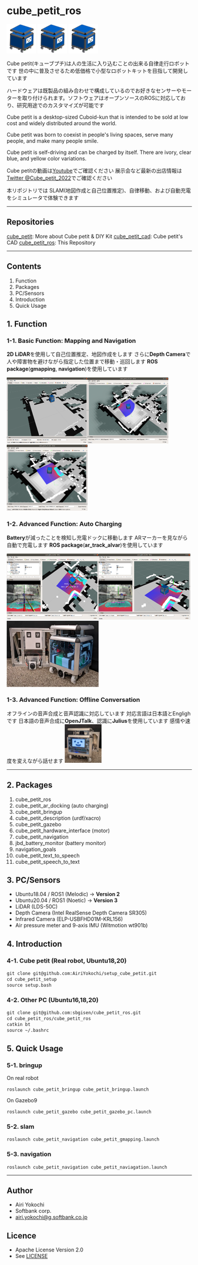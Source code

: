# cube_petit_ros

<img src="./pictures/Cube_petit_CAD.png" width="80">
<img src="./pictures/Cube_petit_CAD.png" width="80">
<img src="./pictures/Cube_petit_CAD.png" width="80">

Cube petit(キューブプチ)は人の生活に入り込むことの出来る自律走行ロボットです
世の中に普及させるため低価格で小型なロボットキットを目指して開発しています

ハードウェアは既製品の組み合わせで構成しているのでお好きなセンサーやモーターを取り付けられます。ソフトウェアはオープンソースのROSに対応しており、研究用途でのカスタマイズが可能です

Cube petit is a desktop-sized Cuboid-kun that is intended to be sold
at low cost and widely distributed around the world.

Cube petit was born to coexist in people's living spaces,
serve many people, and make many people smile.

Cube petit is self-driving and can be charged by itself.
There are ivory, clear blue, and yellow color variations.

Cube petitの動画は[Youtube](https://youtube.com/playlist?list=PL509ZQjTHPYecUfyNaroISz6ZV1QCh2k4)でご確認ください
展示会など最新の出店情報は[Twitter @Cube_petit_2022](https://twitter.com/Cube_petit_2022)でご確認ください

本リポジトリでは
SLAM(地図作成と自己位置推定)、自律移動、および自動充電をシミュレータで体験できます

---

## Repositories

[cube_petit](https://github.com/sbgisen/cube_petit): More about Cube petit & DIY Kit
[cube_petit_cad](https://github.com/sbgisen/cube_petit_cad): Cube petit's CAD
[cube_petit_ros](https://github.com/sbgisen/cube_petit_ros): This Repository


---

## Contents

1. Function
1. Packages
1. PC/Sensors
1. Introduction
1. Quick Usage


## 1. Function
### 1-1. Basic Function: Mapping and Navigation
**2D LiDAR**を使用して自己位置推定、地図作成をします
さらに**Depth Camera**で人や障害物を避けながら指定した位置まで移動・巡回します
**ROS package**(**gmapping**, **navigation**)を使用しています

<img src="./pictures/gmapping.png" width="220" height="180"><img src="./pictures/navigation.png" width="220" height="180"><img src="./pictures/navigation2.png" width="220" height="180">

### 1-2. Advanced Function: Auto Charging
**Battery**が減ったことを検知し充電ドックに移動します
ARマーカーを見ながら自動で充電します
**ROS package**(**ar_track_alvar**)を使用しています

<img src="./pictures/ar_docking.png" width="250" height="180"><img src="./pictures/ar_tracking.png" width="250" height="180">
<img src="./pictures/Cube_petit_behind_with_ChargeDoc.png" width="250" height="180">

### 1-3. Advanced Function: Offline Conversation

オフラインの音声合成と音声認識に対応しています
対応言語は日本語とEnglighです
日本語の音声合成に**OpenJTalk**、認識に**Julius**を使用しています
感情や速度を変えながら話せます
<img src="./pictures/Cube_petit_front.png" width="100">

---

## 2. Packages

1. cube_petit_ros
2. cube_petit_ar_docking (auto charging)
3. cube_petit_bringup
4. cube_petit_description (urdf/xacro)
5. cube_petit_gazebo
6. cube_petit_hardware_interface (motor)
7. cube_petit_navigation
8. jbd_battery_monitor (battery monitor)
9. navigation_goals
10. cube_petit_text_to_speech
11. cube_petit_speech_to_text

## 3. PC/Sensors

- Ubuntu18.04 / ROS1 (Melodic) -> **Version 2**
- Ubuntu20.04 / ROS1 (Noetic) -> **Version 3**
- LiDAR (LDS-50C)
- Depth Camera (Intel RealSense Depth Camera SR305)
- Infrared Camera (ELP-USBFHD01M-KRL156)
- Air pressure meter and 9-axis IMU (Witmotion wt901b)

## 4. Introduction
### 4-1. Cube petit (Real robot, Ubuntu18,20)
```
git clone git@github.com:AiriYokochi/setup_cube_petit.git
cd cube_petit_setup
source setup.bash
```

### 4-2. Other PC (Ubuntu16,18,20)

```
git clone git@github.com:sbgisen/cube_petit_ros.git
cd cube_petit_ros/cube_petit_ros
catkin bt
source ~/.bashrc
```
## 5. Quick Usage

### 5-1. bringup
On real robot
```
roslaunch cube_petit_bringup cube_petit_bringup.launch
```

On Gazebo9
```
roslaunch cube_petit_gazebo cube_petit_gazebo_pc.launch
```
### 5-2. slam

```
roslaunch cube_petit_navigation cube_petit_gmapping.launch
```

### 5-3. navigation

```
roslaunch cube_petit_navigation cube_petit_naviagation.launch
```

---

## Author

* Airi Yokochi
* Softbank corp.
* airi.yokochi@g.softbank.co.jp

## Licence

* Apache License Version 2.0
* See [LICENSE](LICENSE)
